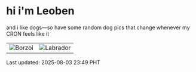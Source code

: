 # hi i'm Leoben

and i like dogs—so have some random dog pics that change whenever my CRON feels like it

|  |  |
|--------|----------|
| ![Borzoi](https://random-dog-vercel.vercel.app/api/random-borzoi?v=1754236146) | ![Labrador](https://random-dog-vercel.vercel.app/api/random-labrador?v=1754236146) |

Last updated: 2025-08-03 23:49 PHT
